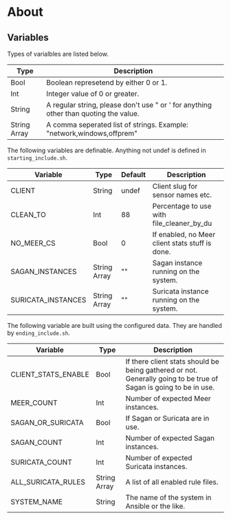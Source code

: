 # About

## Variables

Types of varialbles are listed below.

| Type         | Description                                                                          |
|--------------|--------------------------------------------------------------------------------------|
| Bool         | Boolean represetend by either 0 or 1.                                                |
| Int          | Integer value of 0 or greater.                                                       |
| String       | A regular string, please don't use " or ' for anything other than quoting the value. |
| String Array | A comma seperated list of strings. Example: "network,windows,offprem"                |

The following variables are definable. Anything not undef is defined
in `starting_include.sh`.

| Variable                        | Type         | Default            | Description                                                                                                                   |
|---------------------------------|--------------|--------------------|-------------------------------------------------------------------------------------------------------------------------------|
| CLIENT                          | String       | undef              | Client slug for sensor names etc.                                                                                             |
| CLEAN_TO                        | Int          | 88                 | Percentage to use with file_cleaner_by_du                                                                                     |
| NO_MEER_CS                      | Bool         | 0                  | If enabled, no Meer client stats stuff is done.                                                                               |
| SAGAN_INSTANCES                 | String Array | ""                 | Sagan instance running on the system.                                                                                         |
| SURICATA_INSTANCES              | String Array | ""                 | Suricata instance running on the system.                                                                                      |

The following variable are built using the configured data. They are
handled by `ending_include.sh`.

| Variable            | Type         | Description                                                                                                       |
|---------------------|--------------|-------------------------------------------------------------------------------------------------------------------|
| CLIENT_STATS_ENABLE | Bool         | If there client stats should be being gathered or not. Generally going to be true of Sagan is going to be in use. |
| MEER_COUNT          | Int          | Number of expected Meer instances.                                                                                |
| SAGAN_OR_SURICATA   | Bool         | If Sagan or Suricata are in use.                                                                                  |
| SAGAN_COUNT         | Int          | Number of expected Sagan instances.                                                                               |
| SURICATA_COUNT      | Int          | Number of expected Suricata instances.                                                                            |
| ALL_SURICATA_RULES  | String Array | A list of all enabled rule files.                                                                                 |
| SYSTEM_NAME         | String       | The name of the system in Ansible or the like.                                                                    |
